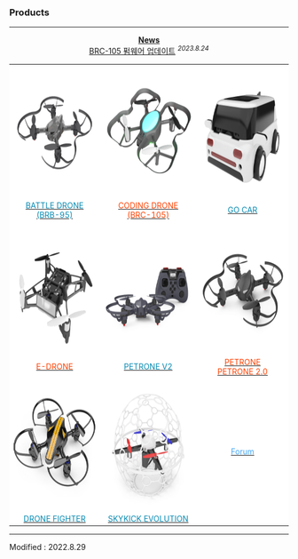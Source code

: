 ### Products

---

<!-------------------------------------------------------------------------------------------------------

    2020.4.2

    각 index.md 파일 변경 시 사소한 링크 수정이나 펌웨어 업데이트 등은 직접 수정해도 상관없으나

    디자인 변경, 테이블 구조 변경 등의 작업을 하게 되는 경우, nightly.md 파일에서 먼저 작업을 할 것.

    git에 올려 화면이 정상적으로 표시되는지를 확인하고, index.md 파일을 변경하는 것을 권장함

-------------------------------------------------------------------------------------------------------->

<style>

    td.white_odd        { background: #FFFFFF !important; }
    td.white_odd:hover  { background: #EEFFFF !important; }
    td.white_even       { background: #FFFFFF !important; }
    td.white_even:hover { background: #FFEEFF !important; }
    td.white            { background: #FFFFFF !important; }
    td.white:hover      { background: #FFFFEE !important; }

    span.odd        { color: #0489B1; }
    span.even       { color: #FF4000; }
    span.groups     { color: #42A5F5; }
    span.byrobot    { color: #CCDDEE; }

</style>

<div align="center">
    <a href="/documents/kr/news/2022"><b>News</b></a><br>
    <a href="/documents/kr/products/coding_drone/log/updates/firmware/#heading-2023824">BRC-105 펌웨어 업데이트</a> <sup><i>2023.8.24</i></sup><br>

</div>

<div align="center">
    <table>
        <tr>
            <td class="white_odd">
                <div align="center">
                    <a href="/documents/kr/products/battle_drone/">
                        <span class="odd">
                            <img src="/assets/images/products/byrobot_drone_3_10.png" alt="battle_drone" height="240" width="240"><br>
                            BATTLE DRONE<br>
                            (BRB-95)
                        </span>
                    </a>
                </div>
            </td>
            <td class="white_even">
                <div align="center">
                    <a href="/documents/kr/products/coding_drone/">
                        <span class="even">
                            <img src="/assets/images/products/byrobot_drone_8.png" alt="coding drone" height="240" width="240"><br>
                            CODING DRONE<br>
                            (BRC-105)
                        </span>
                    </a>
                </div>
            </td>
            <td class="white_odd">
                <div align="center">
                    <a href="/documents/kr/products/e_drive/">
                        <span class="odd">
                            <img src="/assets/images/products/byrobot_drone_7.png" alt="e_drive" height="240" width="240"><br>
                            GO CAR
                        </span>
                    </a>
                </div>
            </td>
        </tr>
        <tr>
            <td class="white_even">
                <div align="center">
                    <a href="/documents/kr/products/e_drone/">
                        <span class="even">
                            <img src="/assets/images/products/byrobot_drone_4.png" alt="e_drone" height="240" width="240"><br>
                            E-DRONE
                        </span>
                    </a>
                </div>
            </td>
            <td class="white_odd">
                <div align="center">
                    <a href="/documents/kr/products/petrone_v2/">
                        <span class="odd">
                            <img src="/assets/images/products/byrobot_drone_2.png" alt="petrone_v2_and_controller" height="240" width="240"><br>
                            PETRONE V2
                        </span>
                    </a>
                </div>
            </td>
            <td class="white_even">
                <div align="center">
                    <a href="/documents/kr/products/petrone/">
                        <span class="even">
                            <img src="/assets/images/products/byrobot_drone_1.png" alt="petrone" height="240" width="240"><br>
                            PETRONE<br>
                            PETRONE 2.0
                        </span>
                    </a>
                </div>
            </td>
        </tr>
        <tr>
            <td class="white_odd">
                <div align="center">
                    <a href="/documents/kr/products/drone_fighter/">
                        <span class="odd">
                            <img src="/assets/images/products/byrobot_dronefighter.png" alt="drone_fighter_and_controller" height="240" width="240"><br>
                            DRONE FIGHTER
                        </span>
                    </a>
                </div>
            </td>
            <td class="white_odd">
                <div align="center">
                    <a href="/documents/kr/products/skykick_evolution/">
                        <span class="odd">
                            <img src="/assets/images/products/byrobot_skykick.png" alt="skykick_evolution" height="240" width="240"><br>
                            SKYKICK EVOLUTION
                        </span>
                    </a>
                </div>
            </td>            
            <td class="white_even">
                <div align="center">
                    <a href="https://groups.google.com/g/byrobot" target="_blank">
                        <span class="groups">
                            Forum
                        </span>
                    </a>
                </div>
            </td>
        </tr>
    </table>
</div>

---

Modified : 2022.8.29
